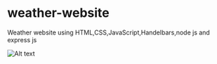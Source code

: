# weather-website
Weather website using HTML,CSS,JavaScript,Handelbars,node js and express js

![Alt text](https://github.com/priyabrat8/weather-website/master/demo.jpg?raw=true "Title")

